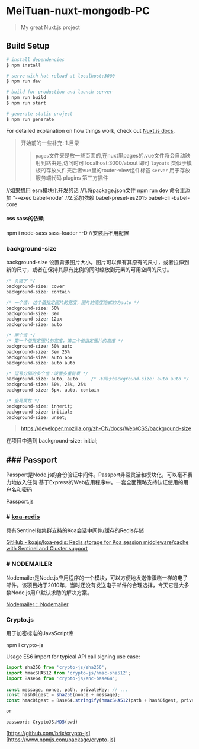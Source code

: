 # MeiTuan-nuxt-mongodb-PC

> My great Nuxt.js project

## Build Setup

```bash
# install dependencies
$ npm install

# serve with hot reload at localhost:3000
$ npm run dev

# build for production and launch server
$ npm run build
$ npm run start

# generate static project
$ npm run generate
```

For detailed explanation on how things work, check out [Nuxt.js docs](https://nuxtjs.org).

> 开始前的一些补充:
> 1.目录
> 
> > `pages`文件夹是放一些页面的,在nuxt里pages的.vue文件将会自动映射到路由是,访问时可 localhost:3000/about 即可
> > `layouts` 类似于模板的存放文件夹后者vue里的router-view组件标签
> > `server` 用于存放服务端代码
> > plugins 第三方插件

//如果想用 esm模块化开发的话
//1.将package.json文件 npm run dev 命令里添加 "--exec babel-node"
//2.添加依赖 babel-preset-es2015 babel-cli -babel-core

#### css sass的依赖

npm i node-sass sass-loader --D  //安装后不用配置

### background-size

background-size 设置背景图片大小。图片可以保有其原有的尺寸，或者拉伸到新的尺寸，或者在保持其原有比例的同时缩放到元素的可用空间的尺寸。

```css
/* 关键字 */
background-size: cover
background-size: contain

/* 一个值: 这个值指定图片的宽度，图片的高度隐式的为auto */
background-size: 50%
background-size: 3em
background-size: 12px
background-size: auto

/* 两个值 */
/* 第一个值指定图片的宽度，第二个值指定图片的高度 */
background-size: 50% auto
background-size: 3em 25%
background-size: auto 6px
background-size: auto auto

/* 逗号分隔的多个值：设置多重背景 */
background-size: auto, auto     /* 不同于background-size: auto auto */
background-size: 50%, 25%, 25%
background-size: 6px, auto, contain

/* 全局属性 */
background-size: inherit;
background-size: initial;
background-size: unset;
```

> https://developer.mozilla.org/zh-CN/docs/Web/CSS/background-size

在项目中遇到 background-size: initial;



## ### Passport

Passport是Node.js的身份验证中间件。Passport非常灵活和模块化，可以毫不费力地放入任何 基于Express的Web应用程序中。一套全面策略支持认证使用的用户名和密码

[Passport.js](http://www.passportjs.org/)



### # **[koa-redis](https://github.com/koajs/koa-redis)**

具有Sentinel和集群支持的Koa会话中间件/缓存的Redis存储

[GitHub - koajs/koa-redis: Redis storage for Koa session middleware/cache with Sentinel and Cluster support](https://github.com/koajs/koa-redis)



### # NODEMAILER

Nodemailer是Node.js应用程序的一个模块，可以方便地发送像蛋糕一样的电子邮件。该项目始于2010年，当时还没有发送电子邮件的合理选择，今天它是大多数Node.js用户默认求助的解决方案。

[Nodemailer :: Nodemailer](https://nodemailer.com/about/)

### Crypto.js

用于加密标准的JavaScript库

npm i crypto-js

Usage
ES6 import for typical API call signing use case:
```js
import sha256 from 'crypto-js/sha256';
import hmacSHA512 from 'crypto-js/hmac-sha512';
import Base64 from 'crypto-js/enc-base64';
 
const message, nonce, path, privateKey; // ...
const hashDigest = sha256(nonce + message);
const hmacDigest = Base64.stringify(hmacSHA512(path + hashDigest, privateKey));

or

password: CryptoJS.MD5(pwd)
```
[https://github.com/brix/crypto-js]
[https://www.npmjs.com/package/crypto-js]
